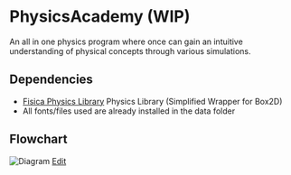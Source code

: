 # PhysicsAcademy (WIP)
An all in one physics program where once can gain an intuitive understanding of physical concepts through various simulations.

## Dependencies
* [Fisica Physics Library](http://www.ricardmarxer.com/fisica/) Physics Library (Simplified Wrapper for Box2D)
* All fonts/files used are already installed in the data folder

## Flowchart
![Diagram](https://github.com/QiLinXue/PhysicsAcademy/blob/master/flowchart/PhysicsAcademy.png)
<a href="https://www.draw.io/#HQiLinXue%2FPhysicsAcademy%2Fmaster%2FPhysicsAcademy.png" target="_blank">Edit</a>
